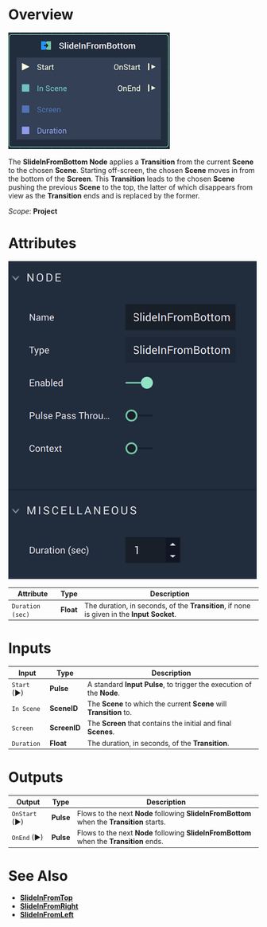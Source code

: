 # Overview

![The SlideInFromBottom Node.](../../.gitbook/assets/slideinfrombottomnode.png)

The **SlideInFromBottom Node** applies a **Transition** from the current **Scene** to the chosen **Scene**. Starting off-screen, the chosen **Scene** moves in from the bottom of the **Screen**. This **Transition** leads to the chosen **Scene** pushing the previous **Scene** to the top, the latter of which disappears from view as the **Transition** ends and is replaced by the former. 

*Scope*: **Project**

# Attributes

![The SlideInFromBottomNode Attributes](../../.gitbook/assets/slideinfrombottomattributes.png)

|Attribute|Type|Description|
|---|---|---|
|`Duration (sec)`|**Float**|The duration, in seconds, of the **Transition**, if none is given in the **Input Socket**.|

# Inputs

|Input|Type|Description|
|---|---|---|
|`Start` (►)|**Pulse**|A standard **Input Pulse**, to trigger the execution of the **Node**.|
| `In Scene` | **SceneID** | The **Scene** to which the current **Scene** will **Transition** to. |
| `Screen` | **ScreenID** | The **Screen** that contains the initial and final **Scenes**. |
| `Duration` | **Float** | The duration, in seconds, of the **Transition**. |

# Outputs

|Output|Type|Description|
|---|---|---|
| `OnStart` (►) | **Pulse** | Flows to the next **Node** following **SlideInFromBottom** when the **Transition** starts. |
| `OnEnd` (►) | **Pulse** | Flows to the next **Node** following **SlideInFromBottom** when the **Transition** ends.  |


# See Also

* [**SlideInFromTop**](slideinfromtop.md)
* [**SlideInFromRight**](slideinfromright.md)
* [**SlideInFromLeft**](slideinfromleft.md)
